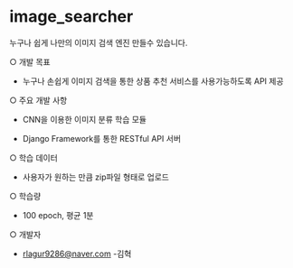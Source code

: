 # image_searcher
누구나 쉽게 나만의 이미지 검색 엔진 만들수 있습니다.

○ 개발 목표

- 누구나 손쉽게 이미지 검색을 통한 상품 추천 서비스를 사용가능하도록 API 제공

○ 주요 개발 사항

- CNN을 이용한 이미지 분류 학습 모듈

- Django Framework를 통한 RESTful API 서버

○ 학습 데이터

-  사용자가 원하는 만큼 zip파일 형태로 업로드
 
○ 학습량

- 100 epoch, 평균 1분

○ 개발자

- rlagur9286@naver.com -김혁
